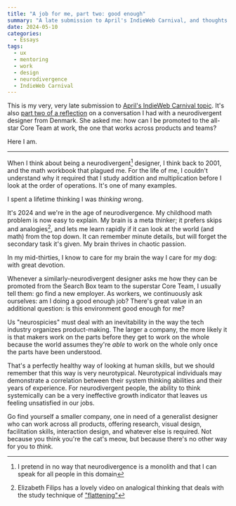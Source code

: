 ```yaml
---
title: "A job for me, part two: good enough"
summary: "A late submission to April's IndieWeb Carnival, and thoughts on system-thinking in the product world"
date: 2024-05-10
categories:
  - Essays
tags:
  - ux
  - mentoring
  - work
  - design
  - neurodivergence
  - IndieWeb Carnival
---
```


This is my very, very late submission to [April's IndieWeb Carnival topic](https://risingthumb.xyz/Writing/Blog/IndieWeb_Carnival_of_April). It's also [part two of a reflection](/2024/04/20/a-job-for-me-part-one/) on a conversation I had with a neurodivergent designer from Denmark. She asked me: how can I be promoted to the all-star Core Team at work, the one that works across products and teams?

Here I am.

---

When I think about being a neurodivergent[^1] designer, I think back to 2001, and the math workbook that plagued me. For the life of me, I couldn't understand why it required that I study addition and multiplication before I look at the order of operations. It's one of many examples.

I spent a lifetime thinking I was _thinking_ wrong.

It's 2024 and we're in the age of neurodivergence. My childhood math problem is now easy to explain. My brain is a meta thinker; it prefers skips and analogies[^2], and lets me learn rapidly if it can look at the world (and math) from the top down. It can remember minute details, but will forget the secondary task it's given. My brain thrives in chaotic passion.

In my mid-thirties, I know to care for my brain the way I care for my dog: with great devotion.

Whenever a similarly-neurodivergent designer asks me how they can be promoted from the Search Box team to the superstar Core Team, I usually tell them: go find a new employer. As workers, we continuously ask ourselves: am I doing a good enough job? There's great value in an additional question: is this environment good enough for me?

Us "neurospicies" must deal with an inevitability in the way the tech industry organizes product-making. The larger a company, the more likely it is that makers work on the parts before they get to work on the whole because the world assumes they're _able_ to work on the whole only once the parts have been understood.

That's a perfectly healthy way of looking at human skills, but we should remember that this way is very neurotypical. Neurotypical individuals may demonstrate a correlation between their system thinking abilities and their years of experience. For neurodivergent people, the ability to think systemically can be a very ineffective growth indicator that leaves us feeling unsatisfied in our jobs.

Go find yourself a smaller company, one in need of a generalist designer who can work across all products, offering research, visual design, facilitation skills, interaction design, and whatever else is required. Not because you think you're the cat's meow, but because there's no other way for you to _think_.

[^1]: I pretend in no way that neurodivergence is a monolith and that I can speak for all people in this domain
[^2]: Elizabeth Filips has a lovely video on analogical thinking that deals with the study technique of ["flattening"](https://www.youtube.com/watch?v=PjyMdQptGYI)
